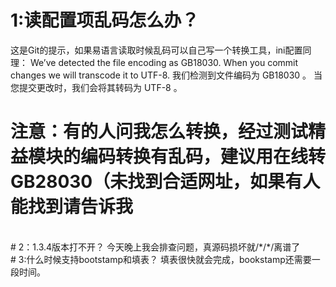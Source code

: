  # 1:读配置项乱码怎么办？
 这是Git的提示，如果易语言读取时候乱码可以自己写一个转换工具，ini配置同理：
 We’ve detected the file encoding as GB18030. When you commit changes we will transcode it to UTF-8.
 我们检测到文件编码为 GB18030 。 当您提交更改时，我们会将其转码为 UTF-8 。
# 注意：有的人问我怎么转换，经过测试精益模块的编码转换有乱码，建议用在线转GB28030（未找到合适网址，如果有人能找到请告诉我
<br>
# 2：1.3.4版本打不开？
今天晚上我会排查问题，真源码损坏就/*/*/离谱了
<br>
# 3:什么时候支持bootstamp和填表？
填表很快就会完成，bookstamp还需要一段时间。
